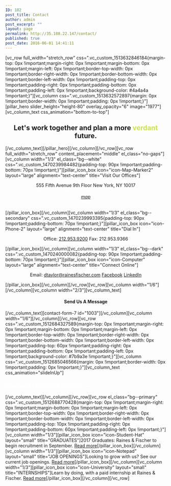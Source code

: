 ```yaml
---
ID: 182
post_title: Contact
author: admin
post_excerpt: ""
layout: page
permalink: http://35.188.22.147/contact/
published: true
post_date: 2016-06-01 14:41:11
---
```

[vc_row full_width="stretch_row" css=".vc_custom_1513632846184{margin-top: 0px !important;margin-right: 0px !important;margin-bottom: 0px !important;margin-left: 0px !important;border-top-width: 0px !important;border-right-width: 0px !important;border-bottom-width: 0px !important;border-left-width: 0px !important;padding-top: 0px !important;padding-right: 0px !important;padding-bottom: 0px !important;padding-left: 0px !important;background-color: #4a4a4a !important;}"][vc_column css=".vc_custom_1513632572897{margin: 0px !important;border-width: 0px !important;padding: 0px !important;}"][pillar_hero slider_height="height-80" overlay_opacity="6" image="1977"][vc_column_text css_animation="bottom-to-top"]
<h2 style="text-align: center;">Let's work together and plan a more <span style="color: #cbe645;">verdant</span> future.</h2>
[/vc_column_text][/pillar_hero][/vc_column][/vc_row][vc_row full_width="stretch_row" content_placement="middle" el_class="no-gaps"][vc_column width="1/3" el_class="bg--white" css=".vc_custom_1470239984482{padding-top: 90px !important;padding-bottom: 70px !important;}"][pillar_icon_box icon="icon-Map-Marker2" layout="large" alignment="text-center" title="Visit Our Offices"]
<p style="text-align: center;">555 Fifth Avenue
9th Floor
New York, NY 10017</p>

<h6 style="text-align: center;"><a href="https://goo.gl/maps/A5RFp8bRLM52" target="_blank" rel="noopener">map</a></h6>
[/pillar_icon_box][/vc_column][vc_column width="1/3" el_class="bg--secondary" css=".vc_custom_1470239993395{padding-top: 90px !important;padding-bottom: 70px !important;}"][pillar_icon_box icon="icon-Phone-2" layout="large" alignment="text-center" title="Dial In"]
<p style="text-align: center;">Office: <a href="tel:212.953.9200">212.953.9200</a>
Fax: 212.953.9366</p>
[/pillar_icon_box][/vc_column][vc_column width="1/3" el_class="bg--dark" css=".vc_custom_1470240000082{padding-top: 90px !important;padding-bottom: 70px !important;}"][pillar_icon_box icon="icon-Computer" layout="large" alignment="text-center" title="Connect Online"]
<p style="text-align: center;">Email: <a href="mailto:dtaylor@rainesfischer.com">dtaylor@rainesfischer.com</a>
<a href="https://www.facebook.com/rainesfischer">Facebook</a>
<a href="https://www.linkedin.com/company/3352576?trk=tyah&amp;trkInfo=tarId%3A1398361953410%2Ctas%3ARaines%20%26%20Fischer%2Cidx%3A1-1-1">LinkedIn</a></p>
[/pillar_icon_box][/vc_column][/vc_row][vc_row][vc_column width="1/6"][/vc_column][vc_column width="2/3"][vc_column_text]
<h4 class="text-center" style="text-align: center;">Send Us A Message</h4>
[/vc_column_text][contact-form-7 id="1003"][/vc_column][vc_column width="1/6"][/vc_column][/vc_row][vc_row css=".vc_custom_1512684327589{margin-top: 0px !important;margin-right: 0px !important;margin-bottom: 0px !important;margin-left: 0px !important;border-top-width: 0px !important;border-right-width: 0px !important;border-bottom-width: 0px !important;border-left-width: 0px !important;padding-top: 60px !important;padding-right: 0px !important;padding-bottom: 0px !important;padding-left: 0px !important;background-color: #7b9a3e !important;}"][vc_column css=".vc_custom_1512685046566{margin: 0px !important;border-width: 0px !important;padding: 0px !important;}"][vc_column_text css_animation="slideInUp"]
<h3><span style="color: #ffffff;">Interested in Working With Us?
—</span></h3>
[/vc_column_text][/vc_column][/vc_row][vc_row el_class="bg--primary" css=".vc_custom_1512688770428{margin-top: 0px !important;margin-right: 0px !important;margin-bottom: 0px !important;margin-left: 0px !important;border-top-width: 0px !important;border-right-width: 0px !important;border-bottom-width: 0px !important;border-left-width: 0px !important;padding-top: 10px !important;padding-right: 0px !important;padding-bottom: 60px !important;padding-left: 0px !important;}"][vc_column width="1/3"][pillar_icon_box icon="icon-Student-Hat" layout="small" title="GRADUATES"]2017 Graduates: Raines &amp; Fischer to begin recruitment in September.
<a href="#">Read more</a>[/pillar_icon_box][/vc_column][vc_column width="1/3"][pillar_icon_box icon="icon-Notepad" layout="small" title="JOB OPENINGS"]Looking to grow with us? See our current job openings.
<a href="#">Read more</a>[/pillar_icon_box][/vc_column][vc_column width="1/3"][pillar_icon_box icon="icon-University" layout="small" title="INTERNSHIPS"]Learn by doing, with a paid internship at Raines &amp; Fischer.
<a href="#">Read more</a>[/pillar_icon_box][/vc_column][/vc_row]